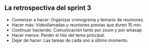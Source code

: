 ## La retrospectiva  del sprint 3
- Comenzar a hacer: Organizar cronograma y temario de reuniones.
- Hacer más: Videollamadas y reuniones previas que duren 15 min.
- Continuar haciendo: Comunicación tanto por zoom y por whasap
- Hacer menos: Perder el hilo del tema principal.
- Dejar de hacer: Las tareas de cada uno a último momento.